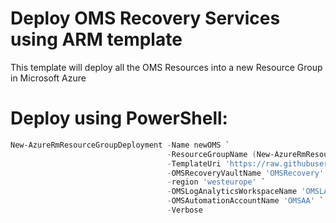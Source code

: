 # Deploy OMS Recovery Services using ARM template
This template will deploy all the OMS Resources into a new Resource Group in Microsoft Azure

# Deploy using PowerShell:
````powershell
New-AzureRmResourceGroupDeployment -Name newOMS `
                                   -ResourceGroupName (New-AzureRmResourceGroup -Name OMS -Location 'westeurope').ResourceGroupName `
                                   -TemplateUri 'https://raw.githubusercontent.com/krnese/AzureDeploy/master/OMS/MSOMS/azuredeploy.json' `
                                   -OMSRecoveryVaultName 'OMSRecovery' `
                                   -region 'westeurope' `
                                   -OMSLogAnalyticsWorkspaceName 'OMSLA' `
                                   -OMSAutomationAccountName 'OMSAA' `
                                   -Verbose
````                                   
